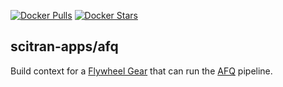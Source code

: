 [![Docker Pulls](https://img.shields.io/docker/pulls/scitran/afq.svg)](https://hub.docker.com/r/scitran/afq/)
[![Docker Stars](https://img.shields.io/docker/stars/scitran/afq.svg)](https://hub.docker.com/r/scitran/afq/)

## scitran-apps/afq

Build context for a [Flywheel Gear](https://github.com/flywheel-io/gears/tree/master/spec) that can run the [AFQ](https://github.com/jyeatman/AFQ) pipeline.
